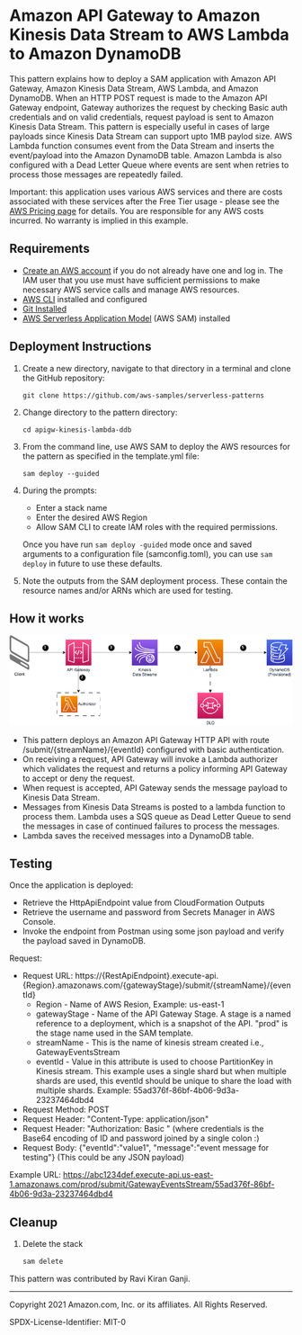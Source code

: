 # Amazon API Gateway to Amazon Kinesis Data Stream to AWS Lambda to Amazon DynamoDB

This pattern explains how to deploy a SAM application with Amazon API Gateway, Amazon Kinesis Data Stream, AWS Lambda, and Amazon DynamoDB. When an HTTP POST request is made to the Amazon API Gateway endpoint, Gateway authorizes the request by checking Basic auth credentials and on valid credentials, request payload is sent to Amazon Kinesis Data Stream. This pattern is especially useful in cases of large payloads since Kinesis Data Stream can support upto 1MB paylod size. AWS Lambda function consumes event from the Data Stream and inserts the event/payload into the Amazon DynamoDB table. Amazon Lambda is also configured with a Dead Letter Queue where events are sent when retries to process those messages are repeatedly failed.

Important: this application uses various AWS services and there are costs associated with these services after the Free Tier usage - please see the [AWS Pricing page](https://aws.amazon.com/pricing/) for details. You are responsible for any AWS costs incurred. No warranty is implied in this example.

## Requirements

* [Create an AWS account](https://portal.aws.amazon.com/gp/aws/developer/registration/index.html) if you do not already have one and log in. The IAM user that you use must have sufficient permissions to make necessary AWS service calls and manage AWS resources.
* [AWS CLI](https://docs.aws.amazon.com/cli/latest/userguide/install-cliv2.html) installed and configured
* [Git Installed](https://git-scm.com/book/en/v2/Getting-Started-Installing-Git)
* [AWS Serverless Application Model](https://docs.aws.amazon.com/serverless-application-model/latest/developerguide/serverless-sam-cli-install.html) (AWS SAM) installed

## Deployment Instructions

1. Create a new directory, navigate to that directory in a terminal and clone the GitHub repository:
    ```
    git clone https://github.com/aws-samples/serverless-patterns
    ```
1. Change directory to the pattern directory:
    ```
    cd apigw-kinesis-lambda-ddb
    ```
1. From the command line, use AWS SAM to deploy the AWS resources for the pattern as specified in the template.yml file:
    ```
    sam deploy --guided
    ```
1. During the prompts:
    * Enter a stack name
    * Enter the desired AWS Region
    * Allow SAM CLI to create IAM roles with the required permissions.

    Once you have run `sam deploy -guided` mode once and saved arguments to a configuration file (samconfig.toml), you can use `sam deploy` in future to use these defaults.

1. Note the outputs from the SAM deployment process. These contain the resource names and/or ARNs which are used for testing.

## How it works

<img src="docs/apigw-kinesis-lambda-ddb.drawio.png" alt="architecture diagram"/>

- This pattern deploys an Amazon API Gateway HTTP API with route /submit/{streamName}/{eventId} configured with basic authentication.
- On receiving a request, API Gateway will invoke a Lambda authorizer which validates the request and returns a policy informing API Gateway to accept or deny the request.
- When request is accepted, API Gateway sends the message payload to Kinesis Data Stream.
- Messages from Kinesis Data Streams is posted to a lambda function to process them. Lambda uses a SQS queue as Dead Letter Queue to send the messages in case of continued failures to process the messages.
- Lambda saves the received messages into a DynamoDB table.

## Testing

Once the application is deployed:
- Retrieve the HttpApiEndpoint value from CloudFormation Outputs
- Retrieve the username and password from Secrets Manager in AWS Console.
- Invoke the endpoint from Postman using some json payload and verify the payload saved in DynamoDB.

Request:
- Request URL: https://{RestApiEndpoint}.execute-api.{Region}.amazonaws.com/{gatewayStage}/submit/{streamName}/{eventId}
    - Region - Name of AWS Resion, Example: us-east-1
    - gatewayStage - Name of the API Gateway Stage. A stage is a named reference to a deployment, which is a snapshot of the API. "prod" is the stage name used in the SAM template.
    - streamName - This is the name of kinesis stream created i.e., GatewayEventsStream
    - eventId - Value in this attribute is used to choose PartitionKey in Kinesis stream. This example uses a single shard but when multiple shards are used, this eventId should be unique to share the load with multiple shards. Example: 55ad376f-86bf-4b06-9d3a-23237464dbd4
- Request Method: POST
- Request Header: "Content-Type: application/json"
- Request Header: "Authorization: Basic <credentials>" (where credentials is the Base64 encoding of ID and password joined by a single colon :)
- Request Body: {"eventId":"value1", "message":"event message for testing"} (This could be any JSON payload)

Example URL: https://abc1234def.execute-api.us-east-1.amazonaws.com/prod/submit/GatewayEventsStream/55ad376f-86bf-4b06-9d3a-23237464dbd4

## Cleanup

1. Delete the stack
    ```bash
    sam delete
    ```
This pattern was contributed by Ravi Kiran Ganji.

----
Copyright 2021 Amazon.com, Inc. or its affiliates. All Rights Reserved.

SPDX-License-Identifier: MIT-0
